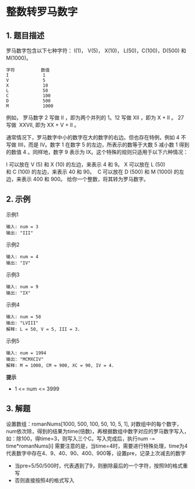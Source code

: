 # 整数转罗马数字

## 1. 题目描述
罗马数字包含以下七种字符： I(1)， V(5)， X(10)， L(50)，C(100)，D(500) 和 M(1000)。
```
字符          数值
I             1
V             5
X             10
L             50
C             100
D             500
M             1000
```
例如， 罗马数字 2 写做 II ，即为两个并列的 1。12 写做 XII ，即为 X + II 。 27 写做  XXVII, 即为 XX + V + II 。

通常情况下，罗马数字中小的数字在大的数字的右边。但也存在特例，例如 4 不写做 IIII，而是 IV。数字 1 在数字 5 的左边，所表示的数等于大数 5 减小数 1 得到的数值 4 。同样地，数字 9 表示为 IX。这个特殊的规则只适用于以下六种情况：

I 可以放在 V (5) 和 X (10) 的左边，来表示 4 和 9。
X 可以放在 L (50) 和 C (100) 的左边，来表示 40 和 90。 
C 可以放在 D (500) 和 M (1000) 的左边，来表示 400 和 900。
给你一个整数，将其转为罗马数字。

## 2. 示例
示例1
```
输入: num = 3
输出: "III"
```

示例2
```
输入: num = 4
输出: "IV"
```

示例3
```
输入: num = 9
输出: "IX"
```

示例4
```
输入: num = 58
输出: "LVIII"
解释: L = 50, V = 5, III = 3.
```

示例5
```
输入: num = 1994
输出: "MCMXCIV"
解释: M = 1000, CM = 900, XC = 90, IV = 4.
```

**提示**  
- 1 <= num <= 3999

## 3. 解题
设置数组：romanNums[1000, 500, 100, 50, 10, 5, 1],
对数组中的每个数字，num依次除，得到的结果为time(倍数)，再根据数组中数字对应的罗马数字写入，如：除100，得time=3，则写入三个C。写入完成后，执行num -= time*romanNums[i]
需要注意的是，当time=4时，需要进行特殊处理，time为4代表数字中存在4、9、40、90、400、900等，设置pre，记录上次减去的数字  
- 当pre=5/50/500时，代表遇到了9，则删除最后的一个字符，按照9的格式重写
- 否则直接按照4的格式写入 
